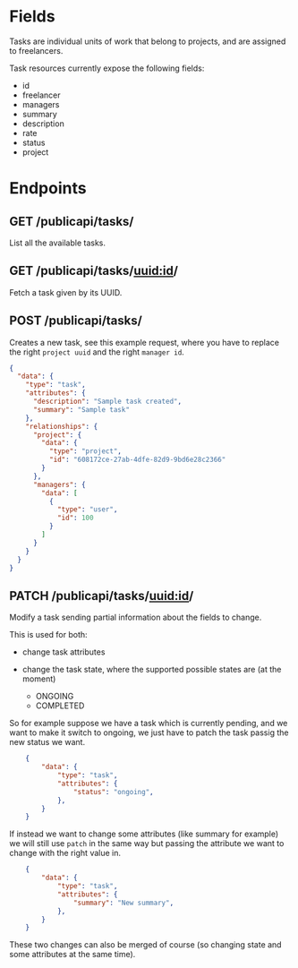 # Fields

Tasks are individual units of work that belong to projects, and are assigned to freelancers.

Task resources currently expose the following fields:
- id
- freelancer
- managers
- summary
- description
- rate
- status
- project

# Endpoints

## GET /publicapi/tasks/

List all the available tasks.

## GET /publicapi/tasks/<uuid:id>/

Fetch a task given by its UUID.

## POST /publicapi/tasks/

Creates a new task, see this example request, where you have to
replace the right `project uuid` and the right `manager id`.

```json
{
  "data": {
    "type": "task",
    "attributes": {
      "description": "Sample task created",
      "summary": "Sample task"
    },
    "relationships": {
      "project": {
        "data": {
          "type": "project",
          "id": "608172ce-27ab-4dfe-82d9-9bd6e28c2366"
        }
      },
      "managers": {
        "data": [
          {
            "type": "user",
            "id": 100
          }
        ]
      }
    }
  }
}
```

## PATCH /publicapi/tasks/<uuid:id>/


Modify a task sending partial information about the fields to change.

This is used for both:

- change task attributes
- change the task state, where the supported possible states are (at the moment)

  + ONGOING
  + COMPLETED

So for example suppose we have a task which is currently pending, and
we want to make it switch to ongoing, we just have to patch the task
passig the new status we want.


```json
    {
        "data": {
            "type": "task",
            "attributes": {
                "status": "ongoing",
            },
        }
    }
```

If instead we want to change some attributes (like summary for
example) we will still use `patch` in the same way but passing the
attribute we want to change with the right value in.

```json
    {
        "data": {
            "type": "task",
            "attributes": {
                "summary": "New summary",
            },
        }
    }
```

These two changes can also be merged of course (so changing state and
some attributes at the same time).
